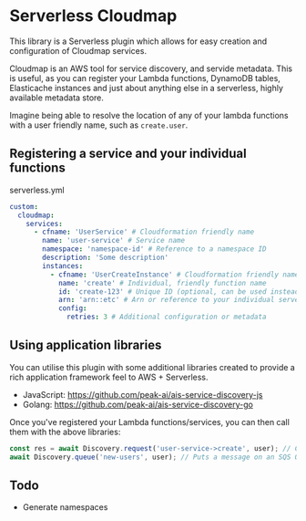 # Serverless Cloudmap

This library is a Serverless plugin which allows for easy creation and configuration of Cloudmap services.

Cloudmap is an AWS tool for service discovery, and servide metadata. This is useful, as you can register your Lambda functions, DynamoDB tables, Elasticache instances and just about anything else in a serverless, highly available metadata store.

Imagine being able to resolve the location of any of your lambda functions with a user friendly name, such as `create.user`.

## Registering a service and your individual functions

serverless.yml

```yaml
custom:
  cloudmap:
    services:
      - cfname: 'UserService' # Cloudformation friendly name
        name: 'user-service' # Service name
        namespace: 'namespace-id' # Reference to a namespace ID
        description: 'Some description'
        instances:
          - cfname: 'UserCreateInstance' # Cloudformation friendly name
            name: 'create' # Individual, friendly function name
            id: 'create-123' # Unique ID (optional, can be used instead of name)
            arn: 'arn::etc' # Arn or reference to your individual serverless function
            config:
              retries: 3 # Additional configuration or metadata
```

## Using application libraries

You can utilise this plugin with some additional libraries created to provide a rich application framework feel to AWS + Serverless.

- JavaScript: https://github.com/peak-ai/ais-service-discovery-js 
- Golang: https://github.com/peak-ai/ais-service-discovery-go

Once you've registered your Lambda functions/services, you can then call them with the above libraries:

```javascript
const res = await Discovery.request('user-service->create', user); // Calls a Lambda default.user-service.create (namespace.service.instance).
await Discovery.queue('new-users', user); // Puts a message on an SQS Queue
```

## Todo

- Generate namespaces
